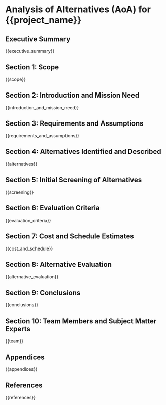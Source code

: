 # Analysis of Alternatives (AoA) for {{project_name}}

## Executive Summary
{{executive_summary}}

## Section 1: Scope
{{scope}}

## Section 2: Introduction and Mission Need
{{introduction_and_mission_need}}

## Section 3: Requirements and Assumptions
{{requirements_and_assumptions}}

## Section 4: Alternatives Identified and Described
{{alternatives}}

## Section 5: Initial Screening of Alternatives
{{screening}}

## Section 6: Evaluation Criteria
{{evaluation_criteria}}

## Section 7: Cost and Schedule Estimates
{{cost_and_schedule}}

## Section 8: Alternative Evaluation
{{alternative_evaluation}}

## Section 9: Conclusions
{{conclusions}}

## Section 10: Team Members and Subject Matter Experts
{{team}}

## Appendices
{{appendices}}

## References
{{references}}

